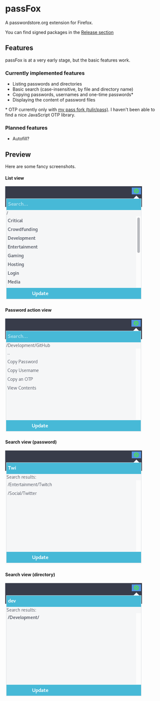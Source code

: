 # passFox
A passwordstore.org extension for Firefox.

You can find signed packages in the [Release section](https://github.com/tulir/passfox/releases)

## Features
passFox is at a very early stage, but the basic features work.

### Currently implemented features
* Listing passwords and directories
* Basic search (case-insensitive, by file and directory name)
* Copying passwords, usernames and one-time passwords*
* Displaying the content of password files

\* OTP currently only with [my pass fork (tulir/pass)](https://github.com/tulir/pass). I haven't been able to find a nice JavaScript OTP library.

### Planned features
* Autofill?

## Preview
Here are some fancy screenshots.

#### List view
![List view](images/main-view.png)

#### Password action view
![Entry view](images/entry-view.png)

#### Search view (password)
![Search (password)](images/search-password.png)

#### Search view (directory)
![Search (directory)](images/search-directory.png)
